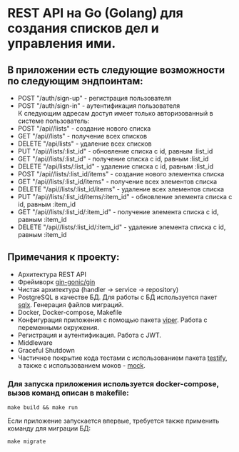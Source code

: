 # REST API на Go (Golang) для создания списков дел и управления ими.

## В приложении есть следующие возможности по следующим эндпоинтам:
- POST "/auth/sign-up" - регистрация пользователя
- POST "/auth/sign-in" - аутентификация пользователя <br>
К следующим адресам доступ имеет только авторизованный в системе пользователь:
- POST "/api//lists" - создание нового списка
- GET "/api//lists"  - получение всех списков
- DELETE "/api/lists" - удаление всех списков
- PUT "/api//lists/:list_id" - обновление списка с id, равным :list_id
- GET "/api//lists/:list_id" - получение списка с id, равным :list_id
- DELETE "/api/lists/:list_id" - удаление списка с id, равным :list_id
- POST "/api//lists/:list_id/items" - создание нового элементка списка
- GET "/api//lists/:list_id/items" - получение всех элементов списка 
- DELETE "/api//lists/:list_id/items" - удаление всех элементов списка
- PUT "/api//lists/:list_id/items/:item_id" - обновление элемента списка с id, равным :item_id
- GET "/api//lists/:list_id/:item_id" - получение элемента списка с id, равным :item_id
- DELETE "/api//lists/:list_id/:item_id" - удаление элемента списка с id, равным :item_id

## Примечания к проекту:
- Архитектура REST API
- Фреймворк [gin-gonic/gin](https://github.com/gin-gonic/gin)
- Чистая архитектура (handler -> service -> repository)
- PostgreSQL в качестве БД. Для работы с БД используется пакет [sqlx](https://github.com/jmoiron/sqlx). Генерация файлов миграций. 
- Docker, Docker-compose, Makefile 
- Конфигурация приложения с помощью пакета [viper]("https://github.com/spf13/viper"). Работа с переменными окружения.
- Регистрация и аутентификация. Работа с JWT. 
- Middleware
- Graceful Shutdown
- Частичное покрытие кода тестами с использованием пакета [testify](https://github.com/stretchr/testify), а также с использованием моков - [mock](https://github.com/golang/mock).

### Для запуска приложения используется docker-compose, вызов команд описан в makefile:

```
make build && make run
```

Если приложение запускается впервые, требуется также применить команду для миграции БД:

```
make migrate
```
